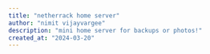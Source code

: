 ```yaml
---
title: "netherrack home server"
author: "nimit vijayvargee"
description: "mini home server for backups or photos!"
created_at: "2024-03-20"
---
```


